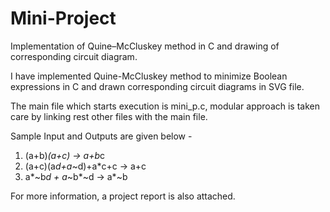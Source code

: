 # Mini-Project

Implementation of Quine–McCluskey method in C and drawing of corresponding circuit diagram.

I have implemented Quine-McCluskey method to minimize Boolean expressions in C and drawn corresponding circuit diagrams in SVG file.

The main file which starts execution is mini_p.c, modular approach is taken care by linking rest other files with the main file.

Sample Input and Outputs are given below -

1) (a+b)*(a+c) -> a+b*c
2) (a+c)(a*d+a*~d)+a*c+c -> a+c
3) a*~b*d + a*~b*~d -> a*~b

For more information, a project report is also attached.
